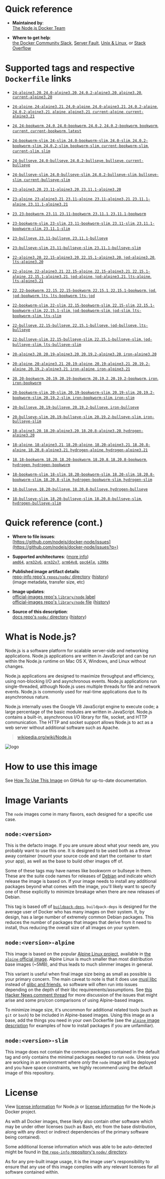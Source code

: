 <!--

********************************************************************************

WARNING:

    DO NOT EDIT "node/README.md"

    IT IS AUTO-GENERATED

    (from the other files in "node/" combined with a set of templates)

********************************************************************************

-->

# Quick reference

-	**Maintained by**:  
	[The Node.js Docker Team](https://github.com/nodejs/docker-node)

-	**Where to get help**:  
	[the Docker Community Slack](https://dockr.ly/comm-slack), [Server Fault](https://serverfault.com/help/on-topic), [Unix & Linux](https://unix.stackexchange.com/help/on-topic), or [Stack Overflow](https://stackoverflow.com/help/on-topic)

# Supported tags and respective `Dockerfile` links

-	[`24-alpine3.20`, `24.0-alpine3.20`, `24.0.2-alpine3.20`, `alpine3.20`, `current-alpine3.20`](https://github.com/nodejs/docker-node/blob/473bc763275ee20ce142b1e23ee253f6c248673d/24/alpine3.20/Dockerfile)

-	[`24-alpine`, `24-alpine3.21`, `24.0-alpine`, `24.0-alpine3.21`, `24.0.2-alpine`, `24.0.2-alpine3.21`, `alpine`, `alpine3.21`, `current-alpine`, `current-alpine3.21`](https://github.com/nodejs/docker-node/blob/473bc763275ee20ce142b1e23ee253f6c248673d/24/alpine3.21/Dockerfile)

-	[`24`, `24-bookworm`, `24.0`, `24.0-bookworm`, `24.0.2`, `24.0.2-bookworm`, `bookworm`, `current`, `current-bookworm`, `latest`](https://github.com/nodejs/docker-node/blob/473bc763275ee20ce142b1e23ee253f6c248673d/24/bookworm/Dockerfile)

-	[`24-bookworm-slim`, `24-slim`, `24.0-bookworm-slim`, `24.0-slim`, `24.0.2-bookworm-slim`, `24.0.2-slim`, `bookworm-slim`, `current-bookworm-slim`, `current-slim`, `slim`](https://github.com/nodejs/docker-node/blob/473bc763275ee20ce142b1e23ee253f6c248673d/24/bookworm-slim/Dockerfile)

-	[`24-bullseye`, `24.0-bullseye`, `24.0.2-bullseye`, `bullseye`, `current-bullseye`](https://github.com/nodejs/docker-node/blob/473bc763275ee20ce142b1e23ee253f6c248673d/24/bullseye/Dockerfile)

-	[`24-bullseye-slim`, `24.0-bullseye-slim`, `24.0.2-bullseye-slim`, `bullseye-slim`, `current-bullseye-slim`](https://github.com/nodejs/docker-node/blob/473bc763275ee20ce142b1e23ee253f6c248673d/24/bullseye-slim/Dockerfile)

-	[`23-alpine3.20`, `23.11-alpine3.20`, `23.11.1-alpine3.20`](https://github.com/nodejs/docker-node/blob/473bc763275ee20ce142b1e23ee253f6c248673d/23/alpine3.20/Dockerfile)

-	[`23-alpine`, `23-alpine3.21`, `23.11-alpine`, `23.11-alpine3.21`, `23.11.1-alpine`, `23.11.1-alpine3.21`](https://github.com/nodejs/docker-node/blob/473bc763275ee20ce142b1e23ee253f6c248673d/23/alpine3.21/Dockerfile)

-	[`23`, `23-bookworm`, `23.11`, `23.11-bookworm`, `23.11.1`, `23.11.1-bookworm`](https://github.com/nodejs/docker-node/blob/473bc763275ee20ce142b1e23ee253f6c248673d/23/bookworm/Dockerfile)

-	[`23-bookworm-slim`, `23-slim`, `23.11-bookworm-slim`, `23.11-slim`, `23.11.1-bookworm-slim`, `23.11.1-slim`](https://github.com/nodejs/docker-node/blob/473bc763275ee20ce142b1e23ee253f6c248673d/23/bookworm-slim/Dockerfile)

-	[`23-bullseye`, `23.11-bullseye`, `23.11.1-bullseye`](https://github.com/nodejs/docker-node/blob/473bc763275ee20ce142b1e23ee253f6c248673d/23/bullseye/Dockerfile)

-	[`23-bullseye-slim`, `23.11-bullseye-slim`, `23.11.1-bullseye-slim`](https://github.com/nodejs/docker-node/blob/473bc763275ee20ce142b1e23ee253f6c248673d/23/bullseye-slim/Dockerfile)

-	[`22-alpine3.20`, `22.15-alpine3.20`, `22.15.1-alpine3.20`, `jod-alpine3.20`, `lts-alpine3.20`](https://github.com/nodejs/docker-node/blob/a87fa26c1bb455170dac58c57c661e820a7390cb/22/alpine3.20/Dockerfile)

-	[`22-alpine`, `22-alpine3.21`, `22.15-alpine`, `22.15-alpine3.21`, `22.15.1-alpine`, `22.15.1-alpine3.21`, `jod-alpine`, `jod-alpine3.21`, `lts-alpine`, `lts-alpine3.21`](https://github.com/nodejs/docker-node/blob/a87fa26c1bb455170dac58c57c661e820a7390cb/22/alpine3.21/Dockerfile)

-	[`22`, `22-bookworm`, `22.15`, `22.15-bookworm`, `22.15.1`, `22.15.1-bookworm`, `jod`, `jod-bookworm`, `lts`, `lts-bookworm`, `lts-jod`](https://github.com/nodejs/docker-node/blob/a87fa26c1bb455170dac58c57c661e820a7390cb/22/bookworm/Dockerfile)

-	[`22-bookworm-slim`, `22-slim`, `22.15-bookworm-slim`, `22.15-slim`, `22.15.1-bookworm-slim`, `22.15.1-slim`, `jod-bookworm-slim`, `jod-slim`, `lts-bookworm-slim`, `lts-slim`](https://github.com/nodejs/docker-node/blob/a87fa26c1bb455170dac58c57c661e820a7390cb/22/bookworm-slim/Dockerfile)

-	[`22-bullseye`, `22.15-bullseye`, `22.15.1-bullseye`, `jod-bullseye`, `lts-bullseye`](https://github.com/nodejs/docker-node/blob/a87fa26c1bb455170dac58c57c661e820a7390cb/22/bullseye/Dockerfile)

-	[`22-bullseye-slim`, `22.15-bullseye-slim`, `22.15.1-bullseye-slim`, `jod-bullseye-slim`, `lts-bullseye-slim`](https://github.com/nodejs/docker-node/blob/a87fa26c1bb455170dac58c57c661e820a7390cb/22/bullseye-slim/Dockerfile)

-	[`20-alpine3.20`, `20.19-alpine3.20`, `20.19.2-alpine3.20`, `iron-alpine3.20`](https://github.com/nodejs/docker-node/blob/a87fa26c1bb455170dac58c57c661e820a7390cb/20/alpine3.20/Dockerfile)

-	[`20-alpine`, `20-alpine3.21`, `20.19-alpine`, `20.19-alpine3.21`, `20.19.2-alpine`, `20.19.2-alpine3.21`, `iron-alpine`, `iron-alpine3.21`](https://github.com/nodejs/docker-node/blob/a87fa26c1bb455170dac58c57c661e820a7390cb/20/alpine3.21/Dockerfile)

-	[`20`, `20-bookworm`, `20.19`, `20.19-bookworm`, `20.19.2`, `20.19.2-bookworm`, `iron`, `iron-bookworm`](https://github.com/nodejs/docker-node/blob/a87fa26c1bb455170dac58c57c661e820a7390cb/20/bookworm/Dockerfile)

-	[`20-bookworm-slim`, `20-slim`, `20.19-bookworm-slim`, `20.19-slim`, `20.19.2-bookworm-slim`, `20.19.2-slim`, `iron-bookworm-slim`, `iron-slim`](https://github.com/nodejs/docker-node/blob/a87fa26c1bb455170dac58c57c661e820a7390cb/20/bookworm-slim/Dockerfile)

-	[`20-bullseye`, `20.19-bullseye`, `20.19.2-bullseye`, `iron-bullseye`](https://github.com/nodejs/docker-node/blob/a87fa26c1bb455170dac58c57c661e820a7390cb/20/bullseye/Dockerfile)

-	[`20-bullseye-slim`, `20.19-bullseye-slim`, `20.19.2-bullseye-slim`, `iron-bullseye-slim`](https://github.com/nodejs/docker-node/blob/a87fa26c1bb455170dac58c57c661e820a7390cb/20/bullseye-slim/Dockerfile)

-	[`18-alpine3.20`, `18.20-alpine3.20`, `18.20.8-alpine3.20`, `hydrogen-alpine3.20`](https://github.com/nodejs/docker-node/blob/ba2b3e61e6aaf4643108fb5f1cda9ee5238efde5/18/alpine3.20/Dockerfile)

-	[`18-alpine`, `18-alpine3.21`, `18.20-alpine`, `18.20-alpine3.21`, `18.20.8-alpine`, `18.20.8-alpine3.21`, `hydrogen-alpine`, `hydrogen-alpine3.21`](https://github.com/nodejs/docker-node/blob/ba2b3e61e6aaf4643108fb5f1cda9ee5238efde5/18/alpine3.21/Dockerfile)

-	[`18`, `18-bookworm`, `18.20`, `18.20-bookworm`, `18.20.8`, `18.20.8-bookworm`, `hydrogen`, `hydrogen-bookworm`](https://github.com/nodejs/docker-node/blob/ba2b3e61e6aaf4643108fb5f1cda9ee5238efde5/18/bookworm/Dockerfile)

-	[`18-bookworm-slim`, `18-slim`, `18.20-bookworm-slim`, `18.20-slim`, `18.20.8-bookworm-slim`, `18.20.8-slim`, `hydrogen-bookworm-slim`, `hydrogen-slim`](https://github.com/nodejs/docker-node/blob/ba2b3e61e6aaf4643108fb5f1cda9ee5238efde5/18/bookworm-slim/Dockerfile)

-	[`18-bullseye`, `18.20-bullseye`, `18.20.8-bullseye`, `hydrogen-bullseye`](https://github.com/nodejs/docker-node/blob/ba2b3e61e6aaf4643108fb5f1cda9ee5238efde5/18/bullseye/Dockerfile)

-	[`18-bullseye-slim`, `18.20-bullseye-slim`, `18.20.8-bullseye-slim`, `hydrogen-bullseye-slim`](https://github.com/nodejs/docker-node/blob/ba2b3e61e6aaf4643108fb5f1cda9ee5238efde5/18/bullseye-slim/Dockerfile)

# Quick reference (cont.)

-	**Where to file issues**:  
	[https://github.com/nodejs/docker-node/issues](https://github.com/nodejs/docker-node/issues?q=)

-	**Supported architectures**: ([more info](https://github.com/docker-library/official-images#architectures-other-than-amd64))  
	[`amd64`](https://hub.docker.com/r/amd64/node/), [`arm32v6`](https://hub.docker.com/r/arm32v6/node/), [`arm32v7`](https://hub.docker.com/r/arm32v7/node/), [`arm64v8`](https://hub.docker.com/r/arm64v8/node/), [`ppc64le`](https://hub.docker.com/r/ppc64le/node/), [`s390x`](https://hub.docker.com/r/s390x/node/)

-	**Published image artifact details**:  
	[repo-info repo's `repos/node/` directory](https://github.com/docker-library/repo-info/blob/master/repos/node) ([history](https://github.com/docker-library/repo-info/commits/master/repos/node))  
	(image metadata, transfer size, etc)

-	**Image updates**:  
	[official-images repo's `library/node` label](https://github.com/docker-library/official-images/issues?q=label%3Alibrary%2Fnode)  
	[official-images repo's `library/node` file](https://github.com/docker-library/official-images/blob/master/library/node) ([history](https://github.com/docker-library/official-images/commits/master/library/node))

-	**Source of this description**:  
	[docs repo's `node/` directory](https://github.com/docker-library/docs/tree/master/node) ([history](https://github.com/docker-library/docs/commits/master/node))

# What is Node.js?

Node.js is a software platform for scalable server-side and networking applications. Node.js applications are written in JavaScript and can be run within the Node.js runtime on Mac OS X, Windows, and Linux without changes.

Node.js applications are designed to maximize throughput and efficiency, using non-blocking I/O and asynchronous events. Node.js applications run single-threaded, although Node.js uses multiple threads for file and network events. Node.js is commonly used for real-time applications due to its asynchronous nature.

Node.js internally uses the Google V8 JavaScript engine to execute code; a large percentage of the basic modules are written in JavaScript. Node.js contains a built-in, asynchronous I/O library for file, socket, and HTTP communication. The HTTP and socket support allows Node.js to act as a web server without additional software such as Apache.

> [wikipedia.org/wiki/Node.js](https://en.wikipedia.org/wiki/Node.js)

![logo](https://raw.githubusercontent.com/docker-library/docs/01c12653951b2fe592c1f93a13b4e289ada0e3a1/node/logo.png)

# How to use this image

See [How To Use This Image](https://github.com/nodejs/docker-node/blob/master/README.md#how-to-use-this-image) on GitHub for up-to-date documentation.

# Image Variants

The `node` images come in many flavors, each designed for a specific use case.

## `node:<version>`

This is the defacto image. If you are unsure about what your needs are, you probably want to use this one. It is designed to be used both as a throw away container (mount your source code and start the container to start your app), as well as the base to build other images off of.

Some of these tags may have names like bookworm or bullseye in them. These are the suite code names for releases of [Debian](https://wiki.debian.org/DebianReleases) and indicate which release the image is based on. If your image needs to install any additional packages beyond what comes with the image, you'll likely want to specify one of these explicitly to minimize breakage when there are new releases of Debian.

This tag is based off of [`buildpack-deps`](https://hub.docker.com/_/buildpack-deps/). `buildpack-deps` is designed for the average user of Docker who has many images on their system. It, by design, has a large number of extremely common Debian packages. This reduces the number of packages that images that derive from it need to install, thus reducing the overall size of all images on your system.

## `node:<version>-alpine`

This image is based on the popular [Alpine Linux project](https://alpinelinux.org), available in [the `alpine` official image](https://hub.docker.com/_/alpine). Alpine Linux is much smaller than most distribution base images (~5MB), and thus leads to much slimmer images in general.

This variant is useful when final image size being as small as possible is your primary concern. The main caveat to note is that it does use [musl libc](https://musl.libc.org) instead of [glibc and friends](https://www.etalabs.net/compare_libcs.html), so software will often run into issues depending on the depth of their libc requirements/assumptions. See [this Hacker News comment thread](https://news.ycombinator.com/item?id=10782897) for more discussion of the issues that might arise and some pro/con comparisons of using Alpine-based images.

To minimize image size, it's uncommon for additional related tools (such as `git` or `bash`) to be included in Alpine-based images. Using this image as a base, add the things you need in your own Dockerfile (see the [`alpine` image description](https://hub.docker.com/_/alpine/) for examples of how to install packages if you are unfamiliar).

## `node:<version>-slim`

This image does not contain the common packages contained in the default tag and only contains the minimal packages needed to run `node`. Unless you are working in an environment where *only* the `node` image will be deployed and you have space constraints, we highly recommend using the default image of this repository.

# License

View [license information](https://github.com/nodejs/node/blob/master/LICENSE) for Node.js or [license information](https://github.com/nodejs/docker-node/blob/master/LICENSE) for the Node.js Docker project.

As with all Docker images, these likely also contain other software which may be under other licenses (such as Bash, etc from the base distribution, along with any direct or indirect dependencies of the primary software being contained).

Some additional license information which was able to be auto-detected might be found in [the `repo-info` repository's `node/` directory](https://github.com/docker-library/repo-info/tree/master/repos/node).

As for any pre-built image usage, it is the image user's responsibility to ensure that any use of this image complies with any relevant licenses for all software contained within.
